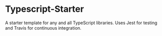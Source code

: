 # Typescript-Starter
A starter template for any and all TypeScript libraries. Uses Jest for testing and Travis for continuous integration.
